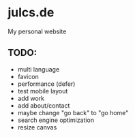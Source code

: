 # julcs.de
My personal website
## TODO:
- multi language
- favicon
- performance (defer)
- test mobile layout
- add work
- add about/contact
- maybe change "go back" to "go home"
- search engine optimization
- resize canvas